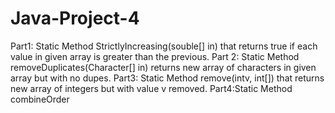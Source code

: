 # Java-Project-4
Part1: Static Method StrictlyIncreasing(souble[] in) that returns true if each value in given array is greater than the previous. Part 2: Static Method removeDuplicates(Character[] in) returns new array of characters in given array but with no dupes. Part3: Static Method remove(intv, int[]) that returns new array of integers but with value v removed. Part4:Static Method combineOrder

